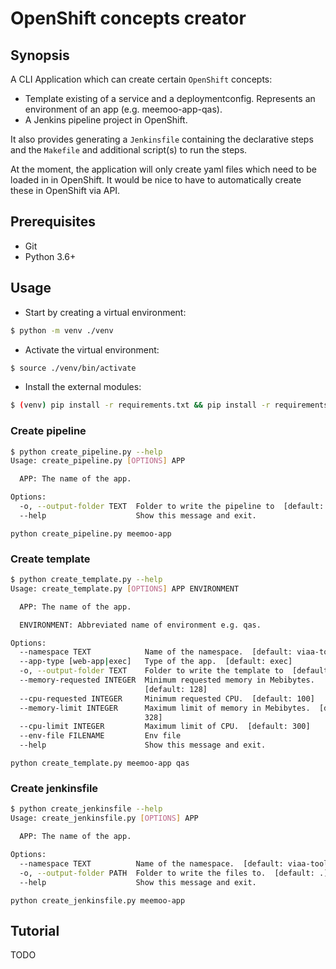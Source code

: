 # OpenShift concepts creator

## Synopsis

A CLI Application which can create certain `OpenShift` concepts:

- Template existing of a service and a deploymentconfig.
  Represents an environment of an app (e.g. meemoo-app-qas).
- A Jenkins pipeline project in OpenShift.

It also provides generating a `Jenkinsfile` containing the declarative steps and the `Makefile` and additional script(s)
to run the steps.

At the moment, the application will only create yaml files which need to be loaded in in OpenShift.
It would be nice to have to automatically create these in OpenShift via API.

## Prerequisites

- Git
- Python 3.6+

## Usage

* Start by creating a virtual environment:

```bash
$ python -m venv ./venv
```

* Activate the virtual environment:

```bash
$ source ./venv/bin/activate
```

* Install the external modules:

```bash
$ (venv) pip install -r requirements.txt && pip install -r requirements-test.txt
```

### Create pipeline

```bash
$ python create_pipeline.py --help
Usage: create_pipeline.py [OPTIONS] APP

  APP: The name of the app.

Options:
  -o, --output-folder TEXT  Folder to write the pipeline to  [default: .]
  --help                    Show this message and exit.
```

`python create_pipeline.py meemoo-app`

### Create template

```bash
$ python create_template.py --help
Usage: create_template.py [OPTIONS] APP ENVIRONMENT

  APP: The name of the app.

  ENVIRONMENT: Abbreviated name of environment e.g. qas.

Options:
  --namespace TEXT            Name of the namespace.  [default: viaa-tools]
  --app-type [web-app|exec]   Type of the app.  [default: exec]
  -o, --output-folder TEXT    Folder to write the template to  [default: .]
  --memory-requested INTEGER  Minimum requested memory in Mebibytes.
                              [default: 128]
  --cpu-requested INTEGER     Minimum requested CPU.  [default: 100]
  --memory-limit INTEGER      Maximum limit of memory in Mebibytes.  [default:
                              328]
  --cpu-limit INTEGER         Maximum limit of CPU.  [default: 300]
  --env-file FILENAME         Env file
  --help                      Show this message and exit.
```

`python create_template.py meemoo-app qas`

### Create jenkinsfile

```bash
$ python create_jenkinsfile --help
Usage: create_jenkinsfile.py [OPTIONS] APP

  APP: The name of the app.

Options:
  --namespace TEXT          Name of the namespace.  [default: viaa-tools]
  -o, --output-folder PATH  Folder to write the files to.  [default: .]
  --help                    Show this message and exit.
```

`python create_jenkinsfile.py meemoo-app`

## Tutorial

TODO